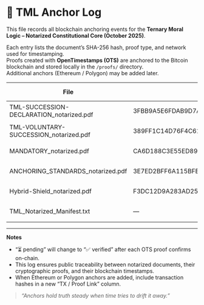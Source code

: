 # 🔗 TML Anchor Log

This file records all blockchain anchoring events for the **Ternary Moral Logic – Notarized Constitutional Core (October 2025)**.

Each entry lists the document’s SHA-256 hash, proof type, and network used for timestamping.  
Proofs created with **OpenTimestamps (OTS)** are anchored to the Bitcoin blockchain and stored locally in the `/proofs/` directory.  
Additional anchors (Ethereum / Polygon) may be added later.

| File | SHA-256 Hash | Proof Type | Anchor Network | Proof File | Date (UTC) | Verified |
|------|---------------|-------------|----------------|-------------|-------------|-----------|
| TML-SUCCESSION-DECLARATION_notarized.pdf | 3FBB9A5E6FDAB9D7AB584A79FC0B32B8398A6D53B79DDF83280B76AB5A5E3386 | OTS | Bitcoin | `TML-SUCCESSION-DECLARATION_notarized.pdf.ots` | 2025-10-14 | ⏳ pending |
| TML-VOLUNTARY-SUCCESSION_notarized.pdf | 389FF1C14D76F4C615A9E9BB12A25AE2DB7E3A8F8BADCA9EFAE98A45EE1E1A44 | OTS | Bitcoin | `TML-VOLUNTARY-SUCCESSION_notarized.pdf.ots` | 2025-10-14 | ⏳ pending |
| MANDATORY_notarized.pdf | CA6D188C3E55ED8975E2CCCDE4124DB20A35945B000E93EF2432AAEDCB353011 | OTS | Bitcoin | `MANDATORY_notarized.pdf.ots` | 2025-10-14 | ⏳ pending |
| ANCHORING_STANDARDS_notarized.pdf | 3E7ED2BFF6A115BFE077219A50257B9835EAF04936B8A778376CFEEEF91AFE55 | OTS | Bitcoin | `ANCHORING_STANDARDS_notarized.pdf.ots` | 2025-10-14 | ⏳ pending |
| Hybrid-Shield_notarized.pdf | F3DC12D9A283AD253F5145EA68BAFB465249FF3D24D7237B00EF55B24BE7FFCB | OTS | Bitcoin | `Hybrid-Shield_notarized.pdf.ots` | 2025-10-14 | ⏳ pending |
| TML_Notarized_Manifest.txt | — | OTS | Bitcoin | `TML_Notarized_Manifest.txt.ots` | 2025-10-14 | ⏳ pending |

---

**Notes**
- “⏳ pending” will change to “✅ verified” after each OTS proof confirms on-chain.  
- This log ensures public traceability between notarized documents, their cryptographic proofs, and their blockchain timestamps.  
- When Ethereum or Polygon anchors are added, include transaction hashes in a new “TX / Proof Link” column.

> *“Anchors hold truth steady when time tries to drift it away.”*
